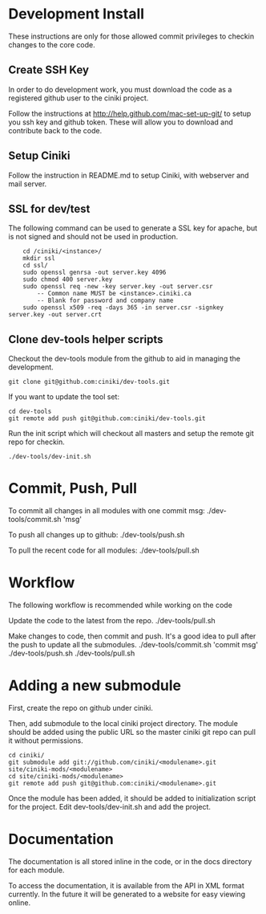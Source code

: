 Development Install
===================
These instructions are only for those allowed commit privileges to checkin changes to the core code.

Create SSH Key 
--------------
In order to do development work, you must download the code as a registered github user to the ciniki project. 

Follow the instructions at http://help.github.com/mac-set-up-git/ to setup you ssh key and github token.  These
will allow you to download and contribute back to the code.

Setup Ciniki
------------
Follow the instruction in README.md to setup Ciniki, with webserver and mail server.

SSL for dev/test
----------------
The following command can be used to generate a SSL key for apache, but is not
signed and should not be used in production.
```
	cd /ciniki/<instance>/
	mkdir ssl
	cd ssl/
	sudo openssl genrsa -out server.key 4096
	sudo chmod 400 server.key
	sudo openssl req -new -key server.key -out server.csr
		-- Common name MUST be <instance>.ciniki.ca
		-- Blank for password and company name
	sudo openssl x509 -req -days 365 -in server.csr -signkey server.key -out server.crt
```

Clone dev-tools helper scripts
------------------------------
Checkout the dev-tools module from the github to aid in managing the development.

```
git clone git@github.com:ciniki/dev-tools.git
```

If you want to update the tool set:
```
cd dev-tools
git remote add push git@github.com:ciniki/dev-tools.git 
```

Run the init script which will checkout all masters and setup the remote git repo for checkin.
```
./dev-tools/dev-init.sh
```


Commit, Push, Pull
==================
To commit all changes in all modules with one commit msg:
./dev-tools/commit.sh 'msg'

To push all changes up to github:
./dev-tools/push.sh

To pull the recent code for all modules:
./dev-tools/pull.sh


Workflow
========
The following workflow is recommended while working on the code

Update the code to the latest from the repo.
./dev-tools/pull.sh

Make changes to code, then commit and push. It's a good idea to pull
after the push to update all the submodules.
./dev-tools/commit.sh 'commit msg'
./dev-tools/push.sh
./dev-tools/pull.sh


Adding a new submodule
======================
First, create the repo on github under ciniki.

Then, add submodule to the local ciniki project directory.  The module should be
added using the public URL so the master ciniki git repo can pull it without permissions.

```
cd ciniki/
git submodule add git://github.com/ciniki/<modulename>.git site/ciniki-mods/<modulename>
cd site/ciniki-mods/<modulename>
git remote add push git@github.com:ciniki/<modulename>.git 
```

Once the module has been added, it should be added to initialization script for the project.
Edit dev-tools/dev-init.sh and add the project.

Documentation
=============
The documentation is all stored inline in the code, or in the docs directory for each module.

To access the documentation, it is available from the API in XML format currently.  In the
future it will be generated to a website for easy viewing online.


